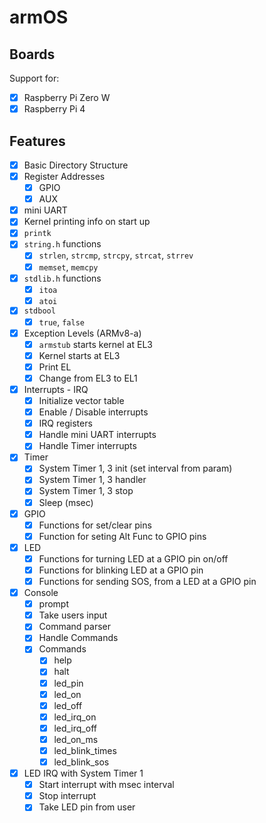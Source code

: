 # armOS

## Boards
Support for:

- [x] Raspberry Pi Zero W
- [x] Raspberry Pi 4
## Features
- [x] Basic Directory Structure
- [x] Register Addresses
    - [x] GPIO
    - [x] AUX
- [x] mini UART
- [x] Kernel printing info on start up
- [x] `printk`
- [x] `string.h` functions
    - [x] `strlen`, `strcmp`, `strcpy`, `strcat`, `strrev`
    - [x] `memset`, `memcpy`
- [x] `stdlib.h` functions
    - [x] `itoa`
    - [x] `atoi`
- [x] `stdbool`
    - [x] `true`, `false`
- [x] Exception Levels (ARMv8-a)
    - [x] `armstub` starts kernel at EL3
    - [x] Kernel starts at EL3
    - [x] Print EL
    - [x] Change from EL3 to EL1
- [x] Interrupts - IRQ
    - [x] Initialize vector table
    - [x] Enable / Disable interrupts
    - [x] IRQ registers
    - [x] Handle mini UART interrupts
    - [x] Handle Timer interrupts
- [x] Timer
    - [x] System Timer 1, 3 init (set interval from param)
    - [x] System Timer 1, 3 handler
    - [x] System Timer 1, 3 stop
    - [x] Sleep (msec)
- [x] GPIO
    - [x] Functions for set/clear pins
    - [x] Function for seting Alt Func to GPIO pins
- [x] LED
    - [x] Functions for turning LED at a GPIO pin on/off
    - [x] Functions for blinking LED at a GPIO pin
    - [x] Functions for sending SOS, from a LED at a GPIO pin
- [x] Console
    - [x] prompt
    - [x] Take users input
    - [x] Command parser
    - [x] Handle Commands
    - [x] Commands
        - [x] help
        - [x] halt
        - [x] led_pin
        - [x] led_on
        - [x] led_off
        - [x] led_irq_on
        - [x] led_irq_off
        - [x] led_on_ms
        - [x] led_blink_times
        - [x] led_blink_sos
- [x] LED IRQ with System Timer 1
    - [x] Start interrupt with msec interval
    - [x] Stop interrupt
    - [x] Take LED pin from user
